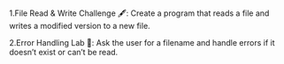 1.File Read & Write Challenge 🖋️: Create a program that reads a file and writes a modified version to a new file.



2.Error Handling Lab 🧪: Ask the user for a filename and handle errors if it doesn’t exist or can’t be read.
